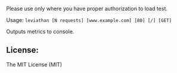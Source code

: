 Please use only where you have proper authorization to load test. 

Usage: `leviathan [N requests] [www.example.com] [80] [/] [GET]`

Outputs metrics to console.

## License:
The MIT License (MIT)